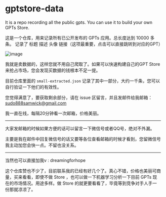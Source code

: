 # gptstore-data
It is a repo recording all the public gpts. You can use it to build your own GPTs Store.

这是一个仓库，用来记录所有已公开发布的 GPTs 应用。总长度达到 10000 多条。
记录了 标题 描述 头像 链接（这项最重要，点击可以直接跳转到对应的GPT）

![image](https://github.com/sudo888samewick/gptstore-data/assets/150644414/9c736d92-931e-46b2-9bf5-ca046cebfdab)



我就是卖数据的，这样您就不用自己爬取了。如果可以快速构建自己的GPT Store来抢占市场，您会发现买数据的钱根本不足一提。

目前仓库里面的 `small-extracted.json` 记录了其中一部分，大约一千条，您可以自行验证一下他们的有效性。


您觉得满意了，要获取剩余部分，请在 issue 区留言，并且发邮件给我邮箱：
sudo888samwick@gmail.com

我一直在线，每隔20分钟看一次邮箱，价格美丽。

--------------------
大家发邮箱的时候如果方便的话可以留言一下微信号或者QQ号，绝对不外漏。

主要是我在邮件中回复微信号的话又要等各位查看邮箱的时候才看到，您留微信号我主动加您会快一点。不留也没关系。

--------------------
当然也可以直接加我v : dreamingforhope

这个仓库赞也不少了，目前联系我的已经有好几个了。真心不错，价格也美丽可商量，买来看看，即使不做 Store ，也可以做一下机器学习分析一下目前 GPTs 现在的市场情况。用途多样。做 Store 的就更要看看了，毕竟等到竞争对手人手一份那就凉凉了。
